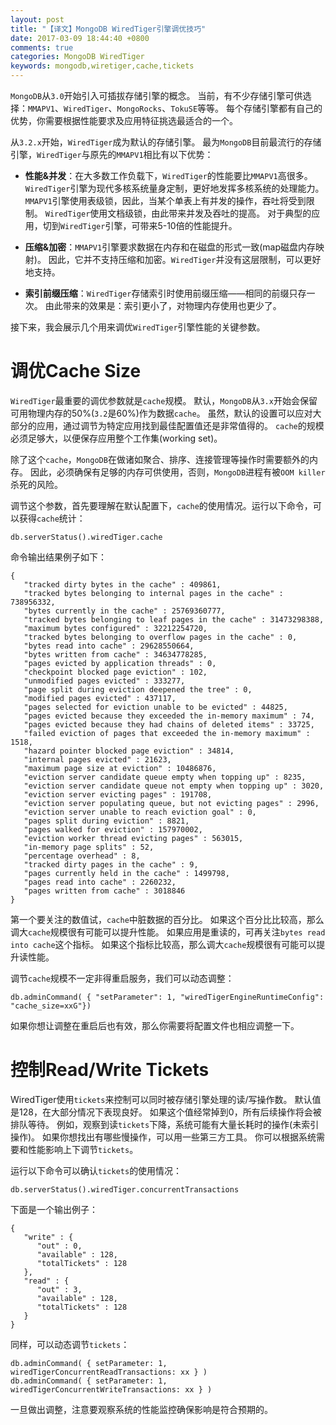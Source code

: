 ```yaml
---
layout: post
title: "【译文】MongoDB WiredTiger引擎调优技巧"
date: 2017-03-09 18:44:40 +0800
comments: true
categories: MongoDB WiredTiger
keywords: mongodb,wiretiger,cache,tickets
---
```


`MongoDB`从`3.0`开始引入可插拔存储引擎的概念。
当前，有不少存储引擎可供选择：`MMAPV1`、`WiredTiger`、`MongoRocks`、`TokuSE`等等。
每个存储引擎都有自己的优势，你需要根据性能要求及应用特征挑选最适合的一个。

从`3.2.x`开始，`WiredTiger`成为默认的存储引擎。
最为`MongoDB`目前最流行的存储引擎，`WiredTiger`与原先的`MMAPV1`相比有以下优势：

- **性能&并发**：在大多数工作负载下，`WiredTiger`的性能要比`MMAPV1`高很多。
`WiredTiger`引擎为现代多核系统量身定制，更好地发挥多核系统的处理能力。
`MMAPV1`引擎使用表级锁，因此，当某个单表上有并发的操作，吞吐将受到限制。
`WiredTiger`使用文档级锁，由此带来并发及吞吐的提高。
对于典型的应用，切到`WiredTiger`引擎，可带来5-10倍的性能提升。

<!--more-->

- **压缩&加密**：`MMAPV1`引擎要求数据在内存和在磁盘的形式一致(map磁盘内存映射)。
因此，它并不支持压缩和加密。`WiredTiger`并没有这层限制，可以更好地支持。

- **索引前缀压缩**：`WiredTiger`存储索引时使用前缀压缩——相同的前缀只存一次。
由此带来的效果是：索引更小了，对物理内存使用也更少了。

接下来，我会展示几个用来调优`WiredTiger`引擎性能的关键参数。

# 调优Cache Size

`WiredTiger`最重要的调优参数就是`cache`规模。
默认，`MongoDB`从`3.x`开始会保留可用物理内存的50%(`3.2`是60%)作为数据`cache`。
虽然，默认的设置可以应对大部分的应用，通过调节为特定应用找到最佳配置值还是非常值得的。
`cache`的规模必须足够大，以便保存应用整个工作集(working set)。

除了这个`cache`，`MongoDB`在做诸如聚合、排序、连接管理等操作时需要额外的内存。
因此，必须确保有足够的内存可供使用，否则，`MongoDB`进程有被`OOM killer`杀死的风险。

调节这个参数，首先要理解在默认配置下，`cache`的使用情况。运行以下命令，可以获得`cache`统计：

```
db.serverStatus().wiredTiger.cache
```

命令输出结果例子如下：

```
{
   "tracked dirty bytes in the cache" : 409861,
   "tracked bytes belonging to internal pages in the cache" : 738956332,
   "bytes currently in the cache" : 25769360777,
   "tracked bytes belonging to leaf pages in the cache" : 31473298388,
   "maximum bytes configured" : 32212254720,
   "tracked bytes belonging to overflow pages in the cache" : 0,
   "bytes read into cache" : 29628550664,
   "bytes written from cache" : 34634778285,
   "pages evicted by application threads" : 0,
   "checkpoint blocked page eviction" : 102,
   "unmodified pages evicted" : 333277,
   "page split during eviction deepened the tree" : 0,
   "modified pages evicted" : 437117,
   "pages selected for eviction unable to be evicted" : 44825,
   "pages evicted because they exceeded the in-memory maximum" : 74,
   "pages evicted because they had chains of deleted items" : 33725,
   "failed eviction of pages that exceeded the in-memory maximum" : 1518,
   "hazard pointer blocked page eviction" : 34814,
   "internal pages evicted" : 21623,
   "maximum page size at eviction" : 10486876,
   "eviction server candidate queue empty when topping up" : 8235,
   "eviction server candidate queue not empty when topping up" : 3020,
   "eviction server evicting pages" : 191708,
   "eviction server populating queue, but not evicting pages" : 2996,
   "eviction server unable to reach eviction goal" : 0,
   "pages split during eviction" : 8821,
   "pages walked for eviction" : 157970002,
   "eviction worker thread evicting pages" : 563015,
   "in-memory page splits" : 52,
   "percentage overhead" : 8,
   "tracked dirty pages in the cache" : 9,
   "pages currently held in the cache" : 1499798,
   "pages read into cache" : 2260232,
   "pages written from cache" : 3018846
}
```

第一个要关注的数值试，`cache`中脏数据的百分比。
如果这个百分比比较高，那么调大`cache`规模很有可能可以提升性能。
如果应用是重读的，可再关注`bytes read into cache`这个指标。
如果这个指标比较高，那么调大`cache`规模很有可能可以提升读性能。

调节`cache`规模不一定非得重启服务，我们可以动态调整：

```
db.adminCommand( { "setParameter": 1, "wiredTigerEngineRuntimeConfig": "cache_size=xxG"})
```

如果你想让调整在重启后也有效，那么你需要将配置文件也相应调整一下。

# 控制Read/Write Tickets

WiredTiger使用`tickets`来控制可以同时被存储引擎处理的读/写操作数。
默认值是128，在大部分情况下表现良好。
如果这个值经常掉到0，所有后续操作将会被排队等待。
例如，观察到读`tickets`下降，系统可能有大量长耗时的操作(未索引操作)。
如果你想找出有哪些慢操作，可以用一些第三方工具。
你可以根据系统需要和性能影响上下调节`tickets`。

运行以下命令可以确认`tickets`的使用情况：

```
db.serverStatus().wiredTiger.concurrentTransactions
```

下面是一个输出例子：

```
{
   "write" : {
      "out" : 0,
      "available" : 128,
      "totalTickets" : 128
   },
   "read" : {
      "out" : 3,
      "available" : 128,
      "totalTickets" : 128
   }
}
```

同样，可以动态调节`tickets`：

```
db.adminCommand( { setParameter: 1, wiredTigerConcurrentReadTransactions: xx } )
db.adminCommand( { setParameter: 1, wiredTigerConcurrentWriteTransactions: xx } )
```

一旦做出调整，注意要观察系统的性能监控确保影响是符合预期的。
